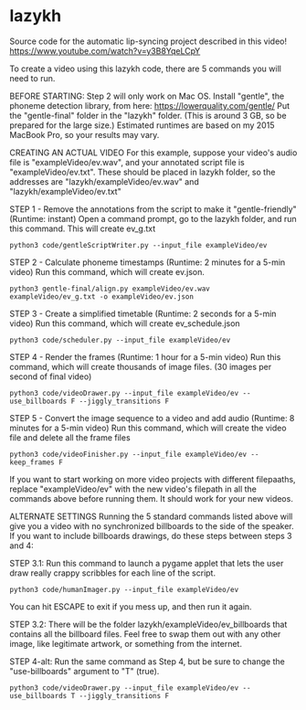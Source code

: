 # lazykh
Source code for the automatic lip-syncing project described in this video! https://www.youtube.com/watch?v=y3B8YqeLCpY

To create a video using this lazykh code, there are 5 commands you will need to run.

BEFORE STARTING: Step 2 will only work on Mac OS.
Install "gentle", the phoneme detection library, from here: https://lowerquality.com/gentle/
Put the "gentle-final" folder in the "lazykh" folder. (This is around 3 GB, so be prepared for the large size.)
Estimated runtimes are based on my 2015 MacBook Pro, so your results may vary.

CREATING AN ACTUAL VIDEO
For this example, suppose your video's audio file is "exampleVideo/ev.wav", and your annotated script file is "exampleVideo/ev.txt".
These should be placed in lazykh folder, so the addresses are "lazykh/exampleVideo/ev.wav" and "lazykh/exampleVideo/ev.txt"

STEP 1 - Remove the annotations from the script to make it "gentle-friendly" (Runtime: instant)
Open a command prompt, go to the lazykh folder, and run this command. This will create ev_g.txt
```
python3 code/gentleScriptWriter.py --input_file exampleVideo/ev
```

STEP 2 - Calculate phoneme timestamps (Runtime: 2 minutes for a 5-min video)
Run this command, which will create ev.json.
```
python3 gentle-final/align.py exampleVideo/ev.wav exampleVideo/ev_g.txt -o exampleVideo/ev.json
```

STEP 3 - Create a simplified timetable (Runtime: 2 seconds for a 5-min video)
Run this command, which will create ev_schedule.json
```
python3 code/scheduler.py --input_file exampleVideo/ev
```

STEP 4 - Render the frames (Runtime: 1 hour for a 5-min video)
Run this command, which will create thousands of image files. (30 images per second of final video)
```
python3 code/videoDrawer.py --input_file exampleVideo/ev --use_billboards F --jiggly_transitions F
```

STEP 5 - Convert the image sequence to a video and add audio (Runtime: 8 minutes for a 5-min video)
Run this command, which will create the video file and delete all the frame files
```
python3 code/videoFinisher.py --input_file exampleVideo/ev --keep_frames F
```

If you want to start working on more video projects with different filepaaths, replace "exampleVideo/ev" with the new video's filepath in all the commands above before running them. It should work for your new videos.


ALTERNATE SETTINGS
Running the 5 standard commands listed above will give you a video with no synchronized billboards to the side of the speaker.
If you want to include billboards drawings, do these steps between steps 3 and 4:

STEP 3.1: Run this command to launch a pygame applet that lets the user draw really crappy scribbles for each line of the script.
```
python3 code/humanImager.py --input_file exampleVideo/ev
```
You can hit ESCAPE to exit if you mess up, and then run it again.

STEP 3.2: There will be the folder lazykh/exampleVideo/ev_billboards that contains all the billboard files.
Feel free to swap them out with any other image, like legitimate artwork, or something from the internet.

STEP 4-alt: Run the same command as Step 4, but be sure to change the "use-billboards" argument to "T" (true).
```
python3 code/videoDrawer.py --input_file exampleVideo/ev --use_billboards T --jiggly_transitions F
```
